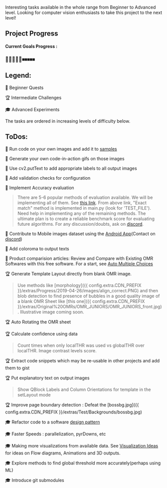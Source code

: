 Interesting tasks available in the whole range from Beginner to Advanced level.
Looking for computer vision enthusiasts to take this project to the next level!

## Project Progress
#### Current Goals Progress :
### 🔲🔲🔲🔲🔲⏹⏹⏹⏹⏹
<!-- ### 🔵🔵🔵🔵🔵🔵⚪️⚪️⚪️ -->
<!-- ### 🥅__25__⚽️_____75______ 🏃‍♂️ -->

## Legend:
📝 Beginner Quests

🏆 Intermediate Challenges

🎓 Advanced Experiments

The tasks are ordered in increasing levels of difficulty below.

## ToDos:

📝 Run code on your own images and add it to [samples](#)
<!-- Link to - How to add a sample folder -->

📝 Generate your own code-in-action gifs on those images
<!-- Link to - mini_scripts -->

📝 Use cv2.putText to add appropriate labels to all output images
<!-- Give one example and steps here -->

📝 Add validation checks for configuration
<!-- PRELIM_CHECKS : if blank OMR available, do test on it too-->

📝 Implement Accuracy evaluation
> There are 5-6 popular methods of evaluation available. We will be implementing all of them. See [this link](https://www.wikiwand.com/en/Multi-label_classification#/Statistics_and_evaluation_metrics).
> From above link, "Exact match" method is implemented in main.py (look for 'TEST_FILE').
> Need help in implementing any of the remaining methods.
> The ultimate plan is to create a reliable benchmark score for evaluating future algorithms.
> For any discussion/doubts, ask on [discord](https://discord.gg/HKw6juP).

<!-- from Coco: https://github.com/cocodataset/cocoapi/blob/master/PythonAPI/pycocotools/cocoeval.py -->

📝 Contribute to Mobile images dataset using the [Android App](https://github.com/Udayraj123/AndroidOMRHelper)(Contact on [discord](https://discord.gg/HKw6juP))
<!-- > Show image for- Make separate bending set  -->

📝 	Add coloroma to output texts
<!-- link to colorama -->
<!-- Add colored bg terminal output -->

📝 	Product comparision articles:
	Review and Compare with Existing OMR Softwares with this free software. For a start, see [Auto Multiple Choices](https://www.auto-multiple-choice.net/)
<!-- List of existing omr softwares -->

<!-- 📝 Suggest a good logo! -->

<!-- 🏆 [ONGOING] Running the code on Colab -->

🏆 Generate Template Layout directly from blank OMR image.
> Use methods like [morphology]({{ config.extra.CDN_PREFIX }}/extras/Progress/2019-04-26/images/align_correct.PNG) and then blob detection to find presence of bubbles in a good quality image of a blank OMR Sheet like [this one]({{ config.extra.CDN_PREFIX }}/extras/Original%20OMRs/OMR_JUNIORS/OMR_JUNIORS_front.jpg).
> Illustrative image coming soon.

<!-- Suggest blob detection morph outputs here -->
<!-- GUI guided better? future excess to think -->

🏆 Auto Rotating the OMR sheet

🏆 Calculate confidence using data
> Count times when only localTHR was used vs globalTHR over localTHR.
> Image contrast levels score.

🏆 Extract code snippets which may be re-usable in other projects and add them to gist

<!-- 🏆  Identifying if input is a closeUp : check no contours & make use of whites! -->

🏆 Put explanatory text on output images
> Show QBlock Labels and Column Orientations for template in the setLayout mode

<!-- 🏆 Making a Testing Benchmark ([Dataset coming very soon](https://drive.google.com/drive/folders/16Hlvv6D-25AlNXC65_vrsk-P4kVu7VKb?usp=sharing )!)  -->

🏆 Improve page boundary detection : Defeat the [bossbg.jpg]({{ config.extra.CDN_PREFIX }}/extras/Test/Backgrounds/bossbg.jpg)

🎓 Refactor code to a software [design pattern](https://refactoring.guru/design-patterns/python)
<!--
Refactoring
	refactor evaluation code
	rename variables to answer why they really exist
	Follow block diagram for functions
	Lesser functions
	remove unnecc globals, locals
-->

🎓 Faster Speeds : parallelization, pyrDowns, etc
<!-- better template matching -->
<!-- adding native cpp calls -->

🎓 Making more visualizations from available data. See [Visualization Ideas](#) for ideas on Flow diagrams, Animations and 3D outputs.
<!-- > animation frames for warped persp, markers match moving -->
<!-- []> Alignment gif!! (use mobile images) -->

<!-- > add wordcloud from related research papers contents -->
<!-- > Marker scale variation plot to justify ScaleRange -->
<!-- > Show flow diagram for File moving patterns -->
<!-- >> the all mean threshold hist barplot - highlight which cols are marked which are not. -->
<!-- >> Instead of csv, make Excel sheet output with color coding  -->

🎓 Explore methods to find global threshold more accurately(perhaps using ML)
<!--
>> mini AI: Train to give you correct threshold based on histogram array!!
			mini hovers of adaptive threshold plots in the template overlay image
			Marker-Manual cases : Add Marker guidance as first manual, those that still are errs will go into the guided manual.
			Who's saying you can have only one go at the whole data?
				-> Figure out ways to get suggestions for fine tuning based on your data.
					>> Especially on column alignment
					>> Make use of 123456789 type multimarks here
> Generate data for training to match the marker coords! (see test_translate.output)

 -->
<!-- 🎓 For r/dataisbeautiful : 3D viz of the images templateMatch output(, Sobel eroded blobs)to see the peaks in morph output as well as qStrips -->

<!-- 🎓 Auto Alignment horizontally based on col_orient -->

🎓 Introduce git submodules

<!-- Get Full ToDo List in the [Kanban Board(w.i.p)](https://github.com/Udayraj123/OMRChecker/projects/1). -->